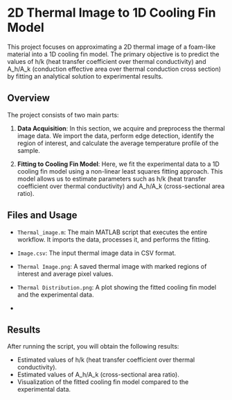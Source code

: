 # 2D Thermal Image to 1D Cooling Fin Model

This project focuses on approximating a 2D thermal image of a foam-like material into a 1D cooling fin model.
The primary objective is to predict the values of h/k (heat transfer coefficient over thermal conductivity) and
A_h/A_k (conduction effective area over thermal conduction cross section)
by fitting an analytical solution to experimental results.

## Overview

The project consists of two main parts:

1. **Data Acquisition**: In this section, we acquire and preprocess the thermal image data. We import the data, perform edge detection,
                         identify the region of interest, and calculate the average temperature profile of the sample.

3. **Fitting to Cooling Fin Model**: Here, we fit the experimental data to a 1D cooling fin model using a non-linear least squares fitting approach.
                                     This model allows us to estimate parameters such as h/k (heat transfer coefficient over thermal conductivity)
                                     and A_h/A_k (cross-sectional area ratio).

## Files and Usage

- `Thermal_image.m`: The main MATLAB script that executes the entire workflow. It imports the data, processes it, and performs the fitting.

- `Image.csv`: The input thermal image data in CSV format.

- `Thermal Image.png`: A saved thermal image with marked regions of interest and average pixel values.

- `Thermal Distribution.png`: A plot showing the fitted cooling fin model and the experimental data.
- 

## Results

After running the script, you will obtain the following results:

- Estimated values of h/k (heat transfer coefficient over thermal conductivity).
- Estimated values of A_h/A_k (cross-sectional area ratio).
- Visualization of the fitted cooling fin model compared to the experimental data.


